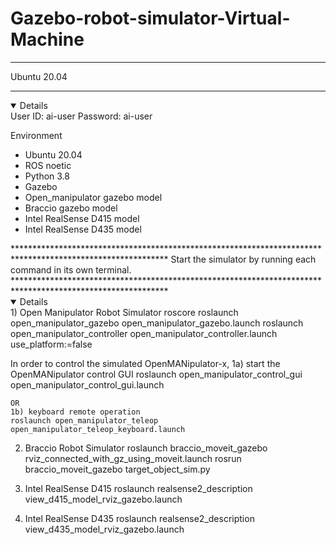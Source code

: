 # Gazebo-robot-simulator-Virtual-Machine

***********************************************************************************************************
Ubuntu 20.04
***********************************************************************************************************
<details open>
User ID: ai-user
Password: ai-user

Environment
- Ubuntu 20.04
- ROS noetic
- Python 3.8
- Gazebo 
- Open_manipulator gazebo model 
- Braccio gazebo model
- Intel RealSense D415 model 
- Intel RealSense D435 model 

</details>
***********************************************************************************************************
Start the simulator by running each command in its own terminal.
***********************************************************************************************************
<details open>
1) Open Manipulator Robot Simulator
roscore
roslaunch open_manipulator_gazebo open_manipulator_gazebo.launch
roslaunch open_manipulator_controller open_manipulator_controller.launch use_platform:=false

In order to control the simulated OpenMANipulator-x,
	1a) start the OpenMANipulator control GUI
	roslaunch open_manipulator_control_gui open_manipulator_control_gui.launch

	OR  
	1b) keyboard remote operation
	roslaunch open_manipulator_teleop open_manipulator_teleop_keyboard.launch


2) Braccio Robot Simulator
roslaunch braccio_moveit_gazebo rviz_connected_with_gz_using_moveit.launch
rosrun braccio_moveit_gazebo target_object_sim.py


3) Intel RealSense D415
roslaunch realsense2_description view_d415_model_rviz_gazebo.launch


4) Intel RealSense D435
roslaunch realsense2_description view_d435_model_rviz_gazebo.launch
</details>

